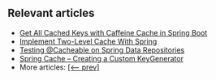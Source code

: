 ## Relevant articles
- [Get All Cached Keys with Caffeine Cache in Spring Boot](https://www.baeldung.com/spring-boot-caffeine-spring-get-all-keys)
- [Implement Two-Level Cache With Spring](https://www.baeldung.com/spring-two-level-cache)
- [Testing @Cacheable on Spring Data Repositories](https://www.baeldung.com/spring-data-testing-cacheable)
- [Spring Cache – Creating a Custom KeyGenerator](http://www.baeldung.com/spring-cache-custom-keygenerator)
- More articles: [[<-- prev]](/spring-boot-modules/spring-boot-caching)

